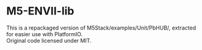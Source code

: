 # M5-ENVII-lib

This is a repackaged version of M5Stack/examples/Unit/PbHUB/, extracted for easier use with PlatformIO.  
Original code licensed under MIT.
